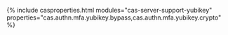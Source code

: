 {% include casproperties.html
modules="cas-server-support-yubikey"
properties="cas.authn.mfa.yubikey.bypass,cas.authn.mfa.yubikey.crypto" %}

